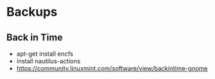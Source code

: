 # Backups

## Back in Time
  * apt-get install encfs
  * install nautilus-actions
  * https://community.linuxmint.com/software/view/backintime-gnome
